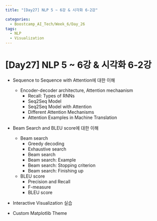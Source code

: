 ```yaml
---
title: "[Day27] NLP 5 ~ 6강 & 시각화 6-2강"

categories:
  - Boostcamp_AI_Tech/Week_6/Day_26
tags:
  - NLP
  - Visualization
---
```


# [Day27] NLP 5 ~ 6강 & 시각화 6-2강

* Sequence to Sequence with Attention에 대한 이해
  * Encoder-decoder architecture, Attention mechaanism
    * Recall: Types of RNNs
    * Seq2Seq Model
    * Seq2Seq Model with Attention
    * Different Attention Mechanisms
    * Attention Examples in Machine Translation
  
* Beam Search and BLEU score에 대한 이해
  * Beam search
    * Greedy decoding
    * Exhaustive search
    * Beam search
    * Beam search: Example
    * Beam search: Stopping criterion
    * Beam search: Finishing up
  * BLEU score
    * Precision and Recall
    * F-measure
    * BLEU score
    
* Interactive Visualization 실습

* Custom Matplotlib Theme
